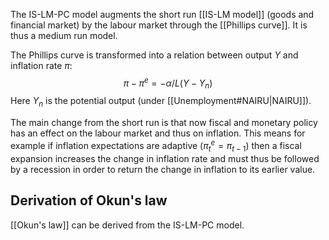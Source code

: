 The IS-LM-PC model augments the short run [[IS-LM model]] (goods and financial market) by the labour market through the [[Phillips curve]]. It is thus a medium run model.

The Phillips curve is transformed into a relation between output $Y$ and inflation rate $\pi$:
$$\pi-\pi^e = -\alpha/L(Y-Y_n)$$
Here $Y_n$ is the potential output (under [[Unemployment#NAIRU|NAIRU]]).

The main change from the short run is that now fiscal and monetary policy has an effect on the labour market and thus on inflation. This means for example if inflation expectations are adaptive ($\pi_t^e = \pi_{t-1}$) then a fiscal expansion increases the change in inflation rate and must thus be followed by a recession in order to return the change in inflation to its earlier value.

## Derivation of Okun's law
[[Okun's law]] can be derived from the IS-LM-PC model.